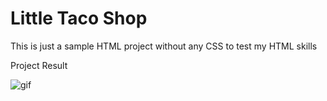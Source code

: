 # Little Taco Shop
This is just a sample HTML project without any CSS to test my HTML skills

Project Result

![gif](https://user-images.githubusercontent.com/80908290/172137066-68b3df52-d6bd-463b-ace1-11bb41ef98f0.gif)
